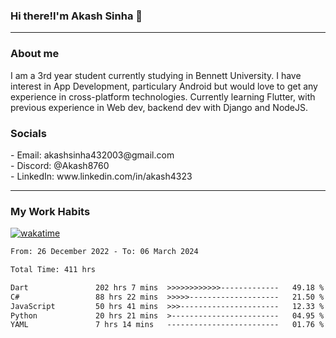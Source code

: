 <h3>Hi there!I'm Akash Sinha 👋</h3>

--- 

<h3>About me</h3>
I am a 3rd year student currently studying in Bennett University. I have interest in App Development, particulary Android but would love to get any experience in cross-platform technologies. Currently learning Flutter, with previous experience in Web dev, backend dev with Django and NodeJS.

<h3>Socials</h3>
 - Email: akashsinha432003@gmail.com<br>
 - Discord: @Akash8760<br>
 - LinkedIn: www.linkedin.com/in/akash4323<br>


---

<h3>My Work Habits</h3>

[![wakatime](https://wakatime.com/badge/user/938b2951-49cf-4810-9b9e-c17cde3d3343.svg)](https://wakatime.com/@938b2951-49cf-4810-9b9e-c17cde3d3343)

<!--START_SECTION:waka-->

```txt
From: 26 December 2022 - To: 06 March 2024

Total Time: 411 hrs

Dart               202 hrs 7 mins  >>>>>>>>>>>>-------------   49.18 %
C#                 88 hrs 22 mins  >>>>>--------------------   21.50 %
JavaScript         50 hrs 41 mins  >>>----------------------   12.33 %
Python             20 hrs 21 mins  >------------------------   04.95 %
YAML               7 hrs 14 mins   -------------------------   01.76 %
```

<!--END_SECTION:waka-->

